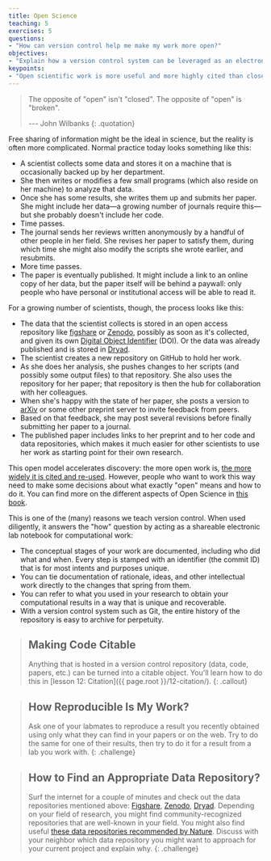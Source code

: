 ```yaml
---
title: Open Science
teaching: 5
exercises: 5
questions:
- "How can version control help me make my work more open?"
objectives:
- "Explain how a version control system can be leveraged as an electronic lab notebook for computational work."
keypoints:
- "Open scientific work is more useful and more highly cited than closed."
---
```


> The opposite of "open" isn't "closed".
> The opposite of "open" is "broken".
>
> --- John Wilbanks
{: .quotation}

Free sharing of information might be the ideal in science,
but the reality is often more complicated.
Normal practice today looks something like this:

*   A scientist collects some data and stores it on a machine
    that is occasionally backed up by her department.
*   She then writes or modifies a few small programs
    (which also reside on her machine)
    to analyze that data.
*   Once she has some results,
    she writes them up and submits her paper.
    She might include her data—a growing number of journals require this—but
    she probably doesn't include her code.
*   Time passes.
*   The journal sends her reviews written anonymously by a handful of other people in her field.
    She revises her paper to satisfy them,
    during which time she might also modify the scripts she wrote earlier,
    and resubmits.
*   More time passes.
*   The paper is eventually published.
    It might include a link to an online copy of her data,
    but the paper itself will be behind a paywall:
    only people who have personal or institutional access
    will be able to read it.

For a growing number of scientists,
though,
the process looks like this:

*   The data that the scientist collects is stored in an open access repository
    like [figshare](https://figshare.com/) or
    [Zenodo](https://zenodo.org), possibly as soon as it's collected,
    and given its own
    [Digital Object Identifier](https://en.wikipedia.org/wiki/Digital_object_identifier) (DOI).
    Or the data was already published and is stored in
    [Dryad](https://datadryad.org/).
*   The scientist creates a new repository on GitHub to hold her work.
*   As she does her analysis,
    she pushes changes to her scripts
    (and possibly some output files)
    to that repository.
    She also uses the repository for her paper;
    that repository is then the hub for collaboration with her colleagues.
*   When she's happy with the state of her paper,
    she posts a version to [arXiv](https://arxiv.org/)
    or some other preprint server
    to invite feedback from peers.
*   Based on that feedback,
    she may post several revisions
    before finally submitting her paper to a journal.
*   The published paper includes links to her preprint
    and to her code and data repositories,
    which  makes it much easier for other scientists
    to use her work as starting point for their own research.

This open model accelerates discovery:
the more open work is,
[the more widely it is cited and re-used](https://doi.org/10.1371/journal.pone.0000308).
However,
people who want to work this way need to make some decisions
about what exactly "open" means and how to do it. You can find more on the different aspects of Open Science in [this book](https://link.springer.com/book/10.1007/978-3-319-00026-8).

This is one of the (many) reasons we teach version control.
When used diligently,
it answers the "how" question
by acting as a shareable electronic lab notebook for computational work:

*   The conceptual stages of your work are documented, including who did
    what and when. Every step is stamped with an identifier (the commit ID)
    that is for most intents and purposes unique.
*   You can tie documentation of rationale, ideas, and other
    intellectual work directly to the changes that spring from them.
*   You can refer to what you used in your research to obtain your
    computational results in a way that is unique and recoverable.
*   With a version control system such as Git, 
    the entire history of the repository is easy to archive for perpetuity.

> ## Making Code Citable
>
> Anything that is hosted in a version control repository (data, code, papers, 
> etc.) can be turned into a citable object. You'll learn how to do this in
> [lesson 12: Citation]({{ page.root }}/12-citation/).
{: .callout}

> ## How Reproducible Is My Work?
>
> Ask one of your labmates to reproduce a result you recently obtained
> using only what they can find in your papers or on the web.
> Try to do the same for one of their results,
> then try to do it for a result from a lab you work with.
{: .challenge}

> ## How to Find an Appropriate Data Repository?
>
> Surf the internet for a couple of minutes and check out the data repositories
> mentioned above: [Figshare](https://figshare.com/), [Zenodo](https://zenodo.org),
> [Dryad](https://datadryad.org/). Depending on your field of research, you might
> find community-recognized repositories that are well-known in your field.
> You might also find useful [these data repositories recommended by Nature](
> https://www.nature.com/sdata/data-policies/repositories).
> Discuss with your neighbor which data repository you might want to
> approach for your current project and explain why.
{: .challenge}

